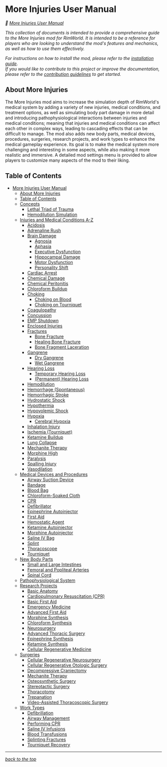 # More Injuries User Manual

<!-- @generate_breadcrumb_trail {"template": "_:file_folder: {0}_", "connector": " :arrow_right: "} -->
_:file_folder: [More Injuries User Manual](/docs/wiki/README.md)_
<!-- @end_generated_block -->

_This collection of documents is intended to provide a comprehensive guide to the More Injuries mod for RimWorld. It is intended to be a reference for players who are looking to understand the mod's features and mechanics, as well as how to use them effectively._

_For instructions on how to install the mod, please refer to the [installation guide](/INSTALL.md)._  
_If you would like to contribute to this project or improve the documentation, please refer to the [contribution guidelines](/CONTRIBUTING.md) to get started._

## About More Injuries

The More Injuries mod aims to increase the simulation depth of RimWorld's medical system by adding a variety of new injuries, medical conditions, and treatment options, as well as simulating body part damage in more detail and introducing pathophysiological interactions between injuries and medical conditions; meaning that injuries and medical conditions can affect each other in complex ways, leading to cascading effects that can be difficult to manage. The mod also adds new body parts, medical devices, procedures, surgeries, research projects, and work types to enhance the medical gameplay experience.
Its goal is to make the medical system more challenging and interesting in some aspects, while also making it more realistic and immersive. A detailed mod settings menu is provided to allow players to customize many aspects of the mod to their liking.

## Table of Contents

<!-- @generate_toc {"source": ".", "indent": 2} -->
- [More Injuries User Manual](#more-injuries-user-manual)
  - [About More Injuries](#about-more-injuries)
  - [Table of Contents](#table-of-contents)
  - [Concepts](/docs/wiki/concepts.md#concepts)
    - [Lethal Triad of Trauma](/docs/wiki/concepts.md#lethal-triad-of-trauma)
    - [Hemodilution Simulation](/docs/wiki/concepts.md#hemodilution-simulation)
  - [Injuries and Medical Conditions A-Z](/docs/wiki/injuries/README.md#injuries-and-medical-conditions-a-z)
    - [Acidosis](/docs/wiki/injuries/acidosis.md#acidosis)
    - [Adrenaline Rush](/docs/wiki/injuries/adrenaline-rush.md#adrenaline-rush)
    - [Brain Damage](/docs/wiki/injuries/brain-damage.md#brain-damage)
      - [Agnosia](/docs/wiki/injuries/brain-damage.md#agnosia)
      - [Aphasia](/docs/wiki/injuries/brain-damage.md#aphasia)
      - [Executive Dysfunction](/docs/wiki/injuries/brain-damage.md#executive-dysfunction)
      - [Hippocampal Damage](/docs/wiki/injuries/brain-damage.md#hippocampal-damage)
      - [Motor Dysfunction](/docs/wiki/injuries/brain-damage.md#motor-dysfunction)
      - [Personality Shift](/docs/wiki/injuries/brain-damage.md#personality-shift)
    - [Cardiac Arrest](/docs/wiki/injuries/cardiac-arrest.md#cardiac-arrest)
    - [Chemical Damage](/docs/wiki/injuries/chemical-damage.md#chemical-damage)
    - [Chemical Peritonitis](/docs/wiki/injuries/chemical-peritonitis.md#chemical-peritonitis)
    - [Chloroform Buildup](/docs/wiki/injuries/chloroform-buildup.md#chloroform-buildup)
    - [Choking](/docs/wiki/injuries/choking.md#choking)
      - [Choking on Blood](/docs/wiki/injuries/choking.md#choking-on-blood)
      - [Choking on Tourniquet](/docs/wiki/injuries/choking.md#choking-on-tourniquet)
    - [Coagulopathy](/docs/wiki/injuries/coagulopathy.md#coagulopathy)
    - [Concussion](/docs/wiki/injuries/concussion.md#concussion)
    - [EMP Shutdown](/docs/wiki/injuries/emp-shutdown.md#emp-shutdown)
    - [Enclosed Injuries](/docs/wiki/injuries/enclosed-injuries.md#enclosed-injuries)
    - [Fractures](/docs/wiki/injuries/fractures.md#fractures)
      - [Bone Fracture](/docs/wiki/injuries/fractures.md#bone-fracture)
      - [Healing Bone Fracture](/docs/wiki/injuries/fractures.md#healing-bone-fracture)
      - [Bone Fragment Laceration](/docs/wiki/injuries/fractures.md#bone-fragment-laceration)
    - [Gangrene](/docs/wiki/injuries/gangrene.md#gangrene)
      - [Dry Gangrene](/docs/wiki/injuries/gangrene.md#dry-gangrene)
      - [Wet Gangrene](/docs/wiki/injuries/gangrene.md#wet-gangrene)
    - [Hearing Loss](/docs/wiki/injuries/hearing-loss.md#hearing-loss)
      - [Temporary Hearing Loss](/docs/wiki/injuries/hearing-loss.md#temporary-hearing-loss)
      - [(Permanent) Hearing Loss](/docs/wiki/injuries/hearing-loss.md#permanent-hearing-loss)
    - [Hemodilution](/docs/wiki/injuries/hemodilution.md#hemodilution)
    - [Hemorrhage (Spontaneous)](/docs/wiki/injuries/hemorrhage.md#hemorrhage-spontaneous)
    - [Hemorrhagic Stroke](/docs/wiki/injuries/hemorrhagic-stroke.md#hemorrhagic-stroke)
    - [Hydrostatic Shock](/docs/wiki/injuries/hydrostatic-shock.md#hydrostatic-shock)
    - [Hypothermia](/docs/wiki/injuries/hypothermia.md#hypothermia)
    - [Hypovolemic Shock](/docs/wiki/injuries/hypovolemic-shock.md#hypovolemic-shock)
    - [Hypoxia](/docs/wiki/injuries/hypoxia.md#hypoxia)
      - [Cerebral Hypoxia](/docs/wiki/injuries/hypoxia.md#cerebral-hypoxia)
    - [Inhalation Injury](/docs/wiki/injuries/inhalation-injury.md#inhalation-injury)
    - [Ischemia (Tourniquet)](/docs/wiki/injuries/ischemia.md#ischemia-tourniquet)
    - [Ketamine Buildup](/docs/wiki/injuries/ketamine-buildup.md#ketamine-buildup)
    - [Lung Collapse](/docs/wiki/injuries/lung-collapse.md#lung-collapse)
    - [Mechanite Therapy](/docs/wiki/injuries/mechanite-therapy.md#mechanite-therapy)
    - [Morphine High](/docs/wiki/injuries/morphine-high.md#morphine-high)
    - [Paralysis](/docs/wiki/injuries/paralysis.md#paralysis)
    - [Spalling Injury](/docs/wiki/injuries/spalling-injury.md#spalling-injury)
    - [Vasodilation](/docs/wiki/injuries/vasodilation.md#vasodilation)
  - [Medical Devices and Procedures](/docs/wiki/medical-devices.md#medical-devices-and-procedures)
    - [Airway Suction Device](/docs/wiki/medical-devices.md#airway-suction-device)
    - [Bandage](/docs/wiki/medical-devices.md#bandage)
    - [Blood Bag](/docs/wiki/medical-devices.md#blood-bag)
    - [Chloroform-Soaked Cloth](/docs/wiki/medical-devices.md#chloroform-soaked-cloth)
    - [CPR](/docs/wiki/medical-devices.md#cpr)
    - [Defibrillator](/docs/wiki/medical-devices.md#defibrillator)
    - [Epinephrine Autoinjector](/docs/wiki/medical-devices.md#epinephrine-autoinjector)
    - [First Aid](/docs/wiki/medical-devices.md#first-aid)
    - [Hemostatic Agent](/docs/wiki/medical-devices.md#hemostatic-agent)
    - [Ketamine Autoinjector](/docs/wiki/medical-devices.md#ketamine-autoinjector)
    - [Morphine Autoinjector](/docs/wiki/medical-devices.md#morphine-autoinjector)
    - [Saline IV Bag](/docs/wiki/medical-devices.md#saline-iv-bag)
    - [Splint](/docs/wiki/medical-devices.md#splint)
    - [Thoracoscope](/docs/wiki/medical-devices.md#thoracoscope)
    - [Tourniquet](/docs/wiki/medical-devices.md#tourniquet)
  - [New Body Parts](/docs/wiki/body-parts.md#new-body-parts)
    - [Small and Large Intestines](/docs/wiki/body-parts.md#small-and-large-intestines)
    - [Femoral and Popliteal Arteries](/docs/wiki/body-parts.md#femoral-and-popliteal-arteries)
    - [Spinal Cord](/docs/wiki/body-parts.md#spinal-cord)
  - [Pathophysiological System](/docs/wiki/pathophysiological-system.md#pathophysiological-system)
  - [Research Projects](/docs/wiki/research.md#research-projects)
    - [Basic Anatomy](/docs/wiki/research.md#basic-anatomy)
    - [Cardiopulmonary Resuscitation (CPR)](/docs/wiki/research.md#cardiopulmonary-resuscitation-cpr)
    - [Basic First Aid](/docs/wiki/research.md#basic-first-aid)
    - [Emergency Medicine](/docs/wiki/research.md#emergency-medicine)
    - [Advanced First Aid](/docs/wiki/research.md#advanced-first-aid)
    - [Morphine Synthesis](/docs/wiki/research.md#morphine-synthesis)
    - [Chloroform Synthesis](/docs/wiki/research.md#chloroform-synthesis)
    - [Neurosurgery](/docs/wiki/research.md#neurosurgery)
    - [Advanced Thoracic Surgery](/docs/wiki/research.md#advanced-thoracic-surgery)
    - [Epinephrine Synthesis](/docs/wiki/research.md#epinephrine-synthesis)
    - [Ketamine Synthesis](/docs/wiki/research.md#ketamine-synthesis)
    - [Cellular Regenerative Medicine](/docs/wiki/research.md#cellular-regenerative-medicine)
  - [Surgeries](/docs/wiki/surgeries.md#surgeries)
    - [Cellular Regenerative Neurosurgery](/docs/wiki/surgeries.md#cellular-regenerative-neurosurgery)
    - [Cellular Regenerative Otologic Surgery](/docs/wiki/surgeries.md#cellular-regenerative-otologic-surgery)
    - [Decompressive Craniectomy](/docs/wiki/surgeries.md#decompressive-craniectomy)
    - [Mechanite Therapy](/docs/wiki/surgeries.md#mechanite-therapy)
    - [Osteosynthetic Surgery](/docs/wiki/surgeries.md#osteosynthetic-surgery)
    - [Stereotactic Surgery](/docs/wiki/surgeries.md#stereotactic-surgery)
    - [Thoracotomy](/docs/wiki/surgeries.md#thoracotomy)
    - [Trepanation](/docs/wiki/surgeries.md#trepanation)
    - [Video-Assisted Thoracoscopic Surgery](/docs/wiki/surgeries.md#video-assisted-thoracoscopic-surgery)
  - [Work Types](/docs/wiki/work-types.md#work-types)
    - [Defibrillation](/docs/wiki/work-types.md#defibrillation)
    - [Airway Management](/docs/wiki/work-types.md#airway-management)
    - [Performing CPR](/docs/wiki/work-types.md#performing-cpr)
    - [Saline IV Infusions](/docs/wiki/work-types.md#saline-iv-infusions)
    - [Blood Transfusions](/docs/wiki/work-types.md#blood-transfusions)
    - [Splinting Fractures](/docs/wiki/work-types.md#splinting-fractures)
    - [Tourniquet Recovery](/docs/wiki/work-types.md#tourniquet-recovery)
<!-- @end_generated_block -->

<!-- @generate_link_to_top {"template": "---\n_[back to the top]({1})_"} -->
---
_[back to the top](#more-injuries-user-manual)_
<!-- @end_generated_block -->
